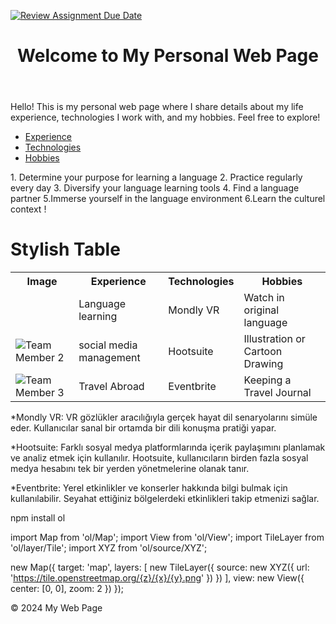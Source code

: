 [![Review Assignment Due Date](https://classroom.github.com/assets/deadline-readme-button-22041afd0340ce965d47ae6ef1cefeee28c7c493a6346c4f15d667ab976d596c.svg)](https://classroom.github.com/a/O2YWE8TK)

<!DOCTYPE html>
<html lang="en">
<head>
    <meta charset="UTF-8">
    <meta name="viewport" content="width=device-width, initial-scale=1.0">
    
  <link rel="stylesheet" href="styles.css"> <!-- Link to the CSS file -->
</head>
<body>
    <header>
        <h1>Welcome to My Personal Web Page </h1>
    </header>

<section>
  <p>Hello! This is my personal web page where I share details about my life experience, technologies I work with, and my hobbies. Feel free to explore!</p>
  </section>


  <nav>
  <ul>
  <li><a href="experience.html">Experience</a></li>
  <li><a href="technologies.html">Technologies</a></li>
  <li><a href="hobbies.html">Hobbies</a></li>
  </ul>
  </nav>



<!DOCTYPE html>
<html lang="en">
<head>
    <meta charset="UTF-8">
    <meta name="viewport" content="width=device-width, initial-scale=1.0">
    

    
</head>
<body>


      
</body>
</html>






  
  <p>1. Determine your purpose for learning a language
    2. Practice regularly every day
    3. Diversify your language learning tools
    4. Find a language partner
    5.Immerse yourself in the language environment 
    6.Learn the culturel context !</p>
  </section>



</body>
</html> 




<!DOCTYPE html>
<html lang="en">
<head>
    <meta charset="UTF-8">
    <meta name="viewport" content="width=device-width, initial-scale=1.0">
    <title>CSS Table with Images</title>
    <link rel="stylesheet" href="styles.css"> <!-- Link to the CSS file -->
</head>
<body>

<h1>Stylish Table</h1>

<table>
        <tr>
            <th>Image</th>
            <th>Experience</th>
            <th>Technologies</th>
            <th>Hobbies</th>
        </tr>
        <tr>
            <td><img "C:\Users\ASUS\Downloads\indir.htm "></td>
            <td>Language learning</td>
            <td>Mondly VR</td>
            <td>Watch in original language</td>
        </tr>
        <tr>
            <td><img src="https://via.placeholder.com/80" alt="Team Member 2"></td>
            <td>social media management</td>
            <td>Hootsuite</td>
            <td>Illustration or Cartoon Drawing</td> 
        </tr>
        <tr>
            <td><img src="https://via.placeholder.com/80" alt="Team Member 3"></td>
            <td>Travel Abroad</td>
            <td>Eventbrite</td>
            <td>Keeping a Travel Journal</td>
        </tr>
    </table>

</body>
</html>

<p> *Mondly VR: VR gözlükler aracılığıyla gerçek hayat dil senaryolarını simüle eder. Kullanıcılar sanal bir ortamda bir dili konuşma pratiği yapar.</p>
  </section>

<p> *Hootsuite: Farklı sosyal medya platformlarında içerik paylaşımını planlamak ve analiz etmek için kullanılır. Hootsuite, kullanıcıların birden fazla sosyal medya hesabını tek bir yerden yönetmelerine olanak tanır.</p>
  </section>

<p> *Eventbrite: Yerel etkinlikler ve konserler hakkında bilgi bulmak için kullanılabilir. Seyahat ettiğiniz bölgelerdeki etkinlikleri takip etmenizi sağlar.</p>
  </section>

</head>
<body>


npm install ol

import Map from 'ol/Map';
import View from 'ol/View';
import TileLayer from 'ol/layer/Tile';
import XYZ from 'ol/source/XYZ';

new Map({
  target: 'map',
  layers: [
    new TileLayer({
      source: new XYZ({
        url: 'https://tile.openstreetmap.org/{z}/{x}/{y}.png'
      })
    })
  ],
  view: new View({
    center: [0, 0],
    zoom: 2
  })
});























<footer>
  <p>&copy; 2024 My Web Page</p>
  </footer>
</body>
</html>



